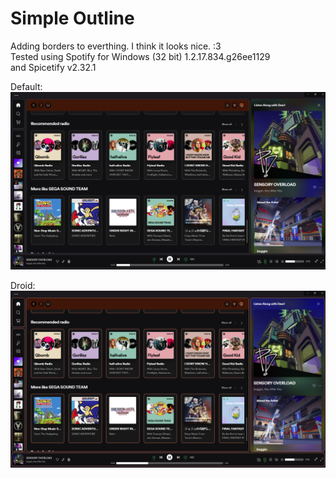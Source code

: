# Simple Outline
Adding borders to everthing. I think it looks nice. :3
<br> Tested using Spotify for Windows (32 bit)
1.2.17.834.g26ee1129 <br>
and Spicetify v2.32.1

Default:
![Default](https://raw.githubusercontent.com/Droidiar/simpleoutline-spicetify/main/default.webp)

Droid:
![Droid](https://raw.githubusercontent.com/Droidiar/simpleoutline-spicetify/main/droid.webp)
